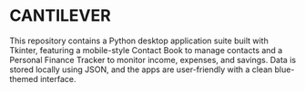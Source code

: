 # CANTILEVER
This repository contains a Python desktop application suite built with Tkinter, featuring a mobile-style Contact Book to manage contacts and a Personal Finance Tracker to monitor income, expenses, and savings. Data is stored locally using JSON, and the apps are user-friendly with a clean blue-themed interface.
